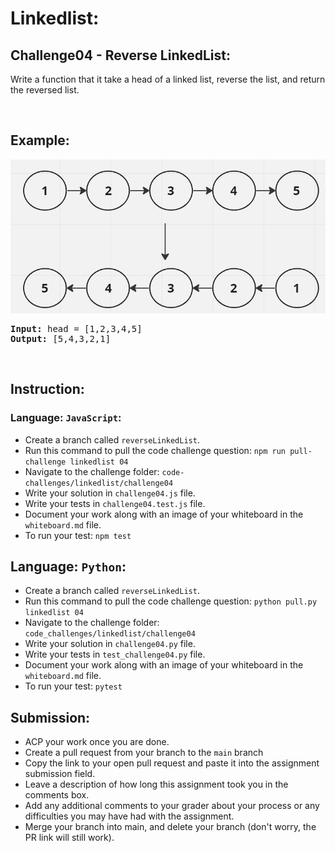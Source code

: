 # Linkedlist:

## Challenge04 - Reverse LinkedList:

Write a function that it take a head of a linked list, reverse the list, and return the reversed list.</p>

&nbsp;

## Example:
![](/assets/linked-list/reverse.jpg)

<pre><strong>Input:</strong> head = [1,2,3,4,5]
<strong>Output:</strong> [5,4,3,2,1]
</pre>

<br>
  
## Instruction:

### Language: `JavaScript`:

* Create a branch called `reverseLinkedList`.
* Run this command to pull the code challenge question: `npm run pull-challenge linkedlist 04`
* Navigate to the challenge folder: `code-challenges/linkedlist/challenge04`
* Write your solution in `challenge04.js` file.
* Write your tests in `challenge04.test.js` file.
* Document your work along with an image of your whiteboard in the `whiteboard.md` file.
* To run your test: `npm test`

## Language: `Python`:

* Create a branch called `reverseLinkedList`.
* Run this command to pull the code challenge question: `python pull.py linkedlist 04`
* Navigate to the challenge folder: `code_challenges/linkedlist/challenge04`
* Write your solution in `challenge04.py` file.
* Write your tests in `test_challenge04.py` file.
* Document your work along with an image of your whiteboard in the `whiteboard.md` file.
* To run your test: `pytest`

## Submission:
* ACP your work once you are done.
* Create a pull request from your branch to the `main` branch
* Copy the link to your open pull request and paste it into the assignment submission field.
* Leave a description of how long this assignment took you in the comments box.
* Add any additional comments to your grader about your process or any difficulties you may have had with the assignment.
* Merge your branch into main, and delete your branch (don't worry, the PR link will still work).


